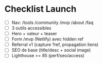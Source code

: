 # Checklist Launch
- [ ] Nav: /tools /community /mvp /about /faq
- [ ] 3 outils accessibles
- [ ] Hero + valeur + teaser
- [ ] Form /mvp (Netlify) avec hidden ref
- [ ] Referral v1 (capture ?ref, propagation liens)
- [ ] SEO de base (title/desc + social image)
- [ ] Lighthouse >= 85 (perf/seo/access)
